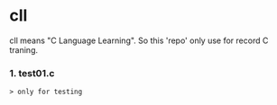 # cll
cll means "C Language Learning". So this 'repo' only use for record C traning.

### 1. test01.c 
    > only for testing

